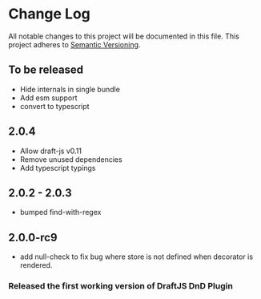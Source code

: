 # Change Log

All notable changes to this project will be documented in this file.
This project adheres to [Semantic Versioning](http://semver.org/).

## To be released

- Hide internals in single bundle
- Add esm support
- convert to typescript

## 2.0.4

- Allow draft-js v0.11
- Remove unused dependencies
- Add typescript typings

## 2.0.2 - 2.0.3

- bumped find-with-regex

## 2.0.0-rc9

- add null-check to fix bug where store is not defined when decorator is rendered.

### Released the first working version of DraftJS DnD Plugin
